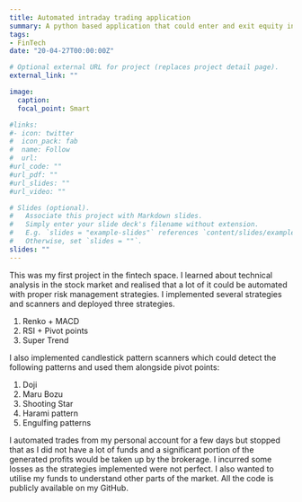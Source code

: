 ```yaml
---
title: Automated intraday trading application
summary: A python based application that could enter and exit equity intraday positions in the Indian Stock Market by itself to create profits
tags:
- FinTech
date: "20-04-27T00:00:00Z"

# Optional external URL for project (replaces project detail page).
external_link: ""

image:
  caption:
  focal_point: Smart

#links:
#- icon: twitter
#  icon_pack: fab
#  name: Follow
#  url: 
#url_code: ""
#url_pdf: ""
#url_slides: ""
#url_video: ""

# Slides (optional).
#   Associate this project with Markdown slides.
#   Simply enter your slide deck's filename without extension.
#   E.g. `slides = "example-slides"` references `content/slides/example-slides.md`.
#   Otherwise, set `slides = ""`.
slides: ""
---
```


This was my first project in the fintech space. I learned about technical analysis in the stock market and realised that a lot of it could be automated with proper risk management strategies. I implemented several strategies and scanners and deployed three strategies.

1. Renko + MACD
2. RSI + Pivot points
3. Super Trend

I also implemented candlestick pattern scanners which could detect the following patterns and used them alongside pivot points: 
1. Doji
2. Maru Bozu
3. Shooting Star
4. Harami pattern
5. Engulfing patterns

I automated trades from my personal account for a few days but stopped that as I did not have a lot of funds and a significant portion of the generated profits would be taken up by the brokerage. I incurred some losses as the strategies implemented were not perfect. I also wanted to utilise my funds to understand other parts of the market. All the code is publicly available on my GitHub.